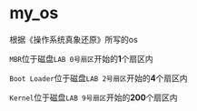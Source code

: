 # my_os
根据《操作系统真象还原》所写的os

`MBR`位于磁盘`LAB 0号扇区`开始的**1**个扇区内

`Boot Loader`位于磁盘`LAB 2号扇区`开始的**4**个扇区内

`Kernel`位于磁盘`LAB 9号扇区`开始的**200**个扇区内
